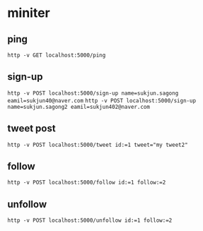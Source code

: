 # miniter

## ping
`http -v GET localhost:5000/ping`

## sign-up

`http -v POST localhost:5000/sign-up name=sukjun.sagong eamil=sukjun40@naver.com`
`http -v POST localhost:5000/sign-up name=sukjun.sagong2 eamil=sukjun402@naver.com`

## tweet post

`http -v POST localhost:5000/tweet id:=1 tweet="my tweet2"`


## follow

`http -v POST localhost:5000/follow id:=1 follow:=2`


## unfollow

`http -v POST localhost:5000/unfollow id:=1 follow:=2`